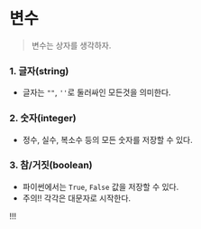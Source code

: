 # 변수

> 변수는 상자를 생각하자.



### 1. 글자(string)

- 글자는 `""`, `''`로 둘러싸인 모든것을 의미한다.

### 2. 숫자(integer)

- 정수, 실수, 복소수 등의 모든 숫자를 저장할 수 있다.

### 3. 참/거짓(boolean)

- 파이썬에서는 `True`, `False` 값을 저장할 수 있다.
- 주의!! 각각은 대문자로 시작한다.

!!!